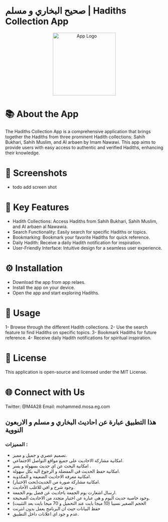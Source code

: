# صحيح البخاري و مسلم | Hadiths Collection App


<div align="center">
  <img src="[app-logo.png]((https://github.com/M4A28/Sahihain/blob/master/app/src/main/res/drawable/app_icon.png?raw=true)" alt="App Logo" width="200" height="200" />
</div>

# 📚 About the App
The Hadiths Collection App is a comprehensive application that brings together the Hadiths from three prominent Hadith collections: Sahih Bukhari, Sahih Muslim, and Al arbaen by Imam Nawawi.
This app aims to provide users with easy access to authentic and verified Hadiths, enhancing their knowledge.

# 📱 Screenshots
- todo add screen shot

# 🌟 Key Features
- Hadith Collections: Access Hadiths from Sahih Bukhari, Sahih Muslim, and Al arbaen al Nawawia.
- Search Functionality: Easily search for specific Hadiths or topics.
- Bookmarking: Bookmark your favorite Hadiths for quick reference.
- Daily Hadith: Receive a daily Hadith notification for inspiration.
- User-Friendly Interface: Intuitive design for a seamless user experience.

# ⚙️ Installation
- Download the app from app relaes.
- Install the app on your device.
- Open the app and start exploring Hadiths.

# 📖 Usage
1- Browse through the different Hadith collections.
2- Use the search feature to find Hadiths on specific topics.
3- Bookmark Hadiths for future reference.
4- Receive daily Hadith notifications for spiritual inspiration.

# 📄 License
This application is open-source and licensed under the MIT License.

# 🌐 Connect with Us
Twitter: @M4A28
Email: mohammed.mosa.eg.com
## هذا التطبيق عبارة عن احاديث البخاري و مسلم و الاربعون النووية 
### المميزات :
- تصميم عصري و جميل و مميز.
- امكانية مشاركة الاحاديث على جميع مواقع التواصل الاجتماعي. 
- امكانية البحث عن اي حديث بسهولة و يسر .
- امكانية حفظ الحديث في المفضلة و  الرجوع اليه بكل سهولة.
- امكانية معرفة الاحاديث الضعيفة و المكذوبة.
- امكانية مشاركة صورة من الحديث(تحت الاختبار).
- وجود شرح و افي للاغلب الأحاديث.
- ارسال اشعارت يوم الجمعة باحاديث عن فضل يوم الجمعة.
- وجود خاصية حديث اليوم و هي عبارة عن اختيار متجدد من الاحاديث الصحيحة.
- الحجم الصغير نسبيا (10 ميجا بايت عند التحميل و 70 ميجا بايت بعد التثبيت) 
- حفظ البيانات حيث ان البرنامج يعمل بدون انترنت 
- عدم و جود اي اعلانات داخل التطبيق.
 
 
